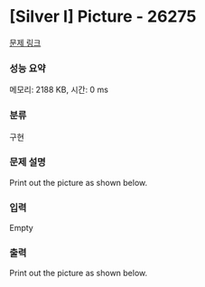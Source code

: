# [Silver I] Picture - 26275 

[문제 링크](https://www.acmicpc.net/problem/26275) 

### 성능 요약

메모리: 2188 KB, 시간: 0 ms

### 분류

구현

### 문제 설명

<p>Print out the picture as shown below.</p>

### 입력 

 Empty

### 출력 

 <p>Print out the picture as shown below.</p>

